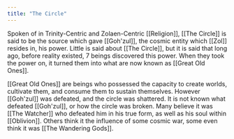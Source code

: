 ```yaml
---
title: "The Circle"
---
```

Spoken of in Trinity-Centric and Zolaen-Centric [[Religion]], [[The Circle]] is said to be the source which gave [[Goh'zul]], the cosmic entity which [[Zol]] resides in, his power. Little is said about [[The Circle]], but it is said that long ago, before reality existed, 7 beings discovered this power. When they took the power on, it turned them into what are now known as [[Great Old Ones]].

[[Great Old Ones]] are beings who possessed the capacity to create worlds, cultivate them, and consume them to sustain themselves. However [[Goh'zul]] was defeated, and the circle was shattered. It is not known what defeated [[Goh'zul]], or how the circle was broken. Many believe it was [[The Watcher]] who defeated him in his true form, as well as his soul within [[Oblivion]]. Others think it the influence of some cosmic war, some even think it was [[The Wandering Gods]].
